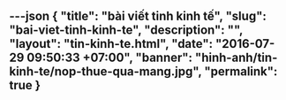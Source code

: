 ---json
{
    "title": "bài viết tinh kinh tế",
    "slug": "bai-viet-tinh-kinh-te",
    "description": "",
    "layout": "tin-kinh-te.html",
    "date": "2016-07-29 09:50:33 +07:00",
    "banner": "hinh-anh/tin-kinh-te/nop-thue-qua-mang.jpg",
    "permalink": true
}
---
